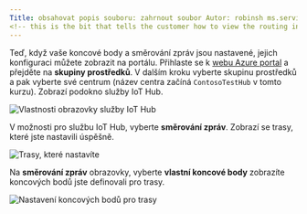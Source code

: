 ```yaml
---
Title: obsahovat popis souboru: zahrnout soubor Autor: robinsh ms.service: služby iot hub: služby iot hub ms.topic: zahrnují ms.date: 03/05/2019 ms.author: robinsh ms.custom: soubor k zahrnutí
<!-- this is the bit that tells the customer how to view the routing info they just set up -->
---
```


Teď, když vaše koncové body a směrování zpráv jsou nastavené, jejich konfiguraci můžete zobrazit na portálu. Přihlaste se k [webu Azure portal](https://portal.azure.com) a přejděte na **skupiny prostředků**. V dalším kroku vyberte skupinu prostředků a pak vyberte své centrum (název centra začíná `ContosoTestHub` v tomto kurzu). Zobrazí podokno služby IoT Hub.

![Vlastnosti obrazovky služby IoT Hub](./media/iot-hub-include-view-routing-in-portal/01-show-hub-properties.png)

V možnosti pro službu IoT Hub, vyberte **směrování zpráv**. Zobrazí se trasy, které jste nastavili úspěšně.

![Trasy, které nastavíte](./media/iot-hub-include-view-routing-in-portal/02-show-message-routes.png)

Na **směrování zpráv** obrazovky, vyberte **vlastní koncové body** zobrazíte koncových bodů jste definovali pro trasy.

![Nastavení koncových bodů pro trasy](./media/iot-hub-include-view-routing-in-portal/03-show-routing-endpoints.png)